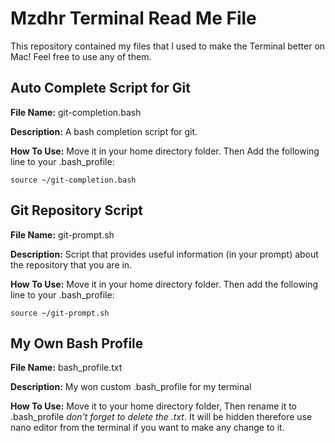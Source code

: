 # Mzdhr Terminal Read Me File
This repository contained my files that I used to make the Terminal better on Mac! Feel free to use any of them.

## Auto Complete Script for Git
**File Name:** git-completion.bash

**Description:** A bash completion script for git.

**How To Use:** Move it in your home directory folder. Then Add the following line to your .bash_profile:

```
source ~/git-completion.bash
```


## Git Repository Script

**File Name:** git-prompt.sh

**Description:** Script that provides useful information (in your prompt) about the repository that you are in.

**How To Use:** Move it in your home directory folder. Then add the following line to your .bash_profile:

```
source ~/git-prompt.sh
```


## My Own Bash Profile

**File Name:** bash_profile.txt

**Description:** My won custom .bash_profile for my terminal

**How To Use:** Move it to your home directory folder, Then rename it to .bash_profile *don't forget to delete the .txt*. It will be hidden therefore use nano editor from the terminal if you want to make any change to it.
